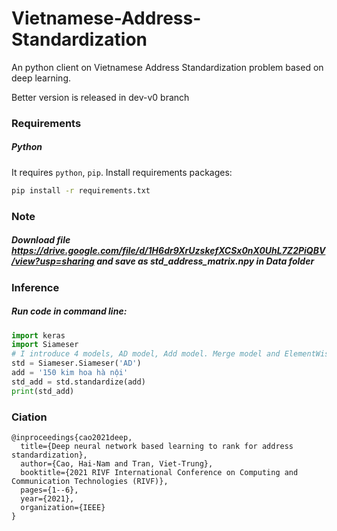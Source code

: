 # Vietnamese-Address-Standardization

An python client on Vietnamese Address Standardization problem based on deep learning.

Better version is released in dev-v0 branch

### Requirements

##### Python
It requires ```python```, ```pip```.
Install requirements packages:
```sh
pip install -r requirements.txt
```
### Note
##### Download file https://drive.google.com/file/d/1H6dr9XrUzskefXCSx0nX0UhL7Z2PiQBV/view?usp=sharing and save as std_address_matrix.npy in Data folder <br>

### Inference <br>
##### Run code in command line:
```python
import keras
import Siameser
# I introduce 4 models, AD model, Add model. Merge model and ElementWise model
std = Siameser.Siameser('AD')
add = '150 kim hoa hà nội'
std_add = std.standardize(add)
print(std_add)
```

### Ciation
```pyrhon
@inproceedings{cao2021deep,
  title={Deep neural network based learning to rank for address standardization},
  author={Cao, Hai-Nam and Tran, Viet-Trung},
  booktitle={2021 RIVF International Conference on Computing and Communication Technologies (RIVF)},
  pages={1--6},
  year={2021},
  organization={IEEE}
}
```
